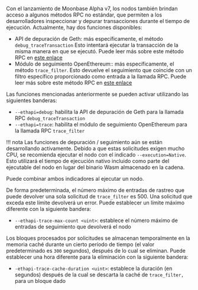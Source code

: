 Con el lanzamiento de Moonbase Alpha v7, los nodos también brindan acceso a algunos métodos RPC no estándar, que permiten a los desarrolladores inspeccionar y depurar transacciones durante el tiempo de ejecución. Actualmente, hay dos funciones disponibles:

 - API de depuración de Geth: más específicamente, el método `debug_traceTransaction` Esto intentará ejecutar la transacción de la misma manera en que se ejecutó. Puede leer más sobre este método RPC en [este enlace](https://geth.ethereum.org/docs/rpc/ns-debug#debug_tracetransaction)
 - Módulo de seguimiento OpenEthereum:: más específicamente, el método `trace_filter`. Esto devuelve el seguimiento que coincide con un filtro específico proporcionado como entrada a la llamada RPC. Puede leer más sobre este método RPC en [este enlace](https://openethereum.github.io/JSONRPC-trace-module#trace_filter)

Las funciones mencionadas anteriormente se pueden activar utilizando las siguientes banderas:

 - `--ethapi=debug`: habilita la API de depuración de Geth para la llamada RPC `debug_traceTransaction` 
 - `--ethapi=trace`: habilita el módulo de seguimiento OpenEthereum para la llamada RPC `trace_filter` 

!!! nota
    Las funciones de depuración / seguimiento aún se están desarrollando activamente. Debido a que estas solicitudes exigen mucho CPU, se recomienda ejecutar el nodo con el indicado `--execution=Native`. Esto utilizará el tiempo de ejecución nativo incluido como parte del ejecutable del nodo en lugar del binario Wasm almacenado en la cadena.

Puede combinar ambos indicadores al ejecutar un nodo.

De forma predeterminada, el número máximo de entradas de rastreo que puede devolver una sola solicitud de `trace_filter` es 500. Una solicitud que exceda este límite devolverá un error. Puede establecer un límite máximo diferente con la siguiente bandera:

 - `--ethapi-trace-max-count <uint>`: establece el número máximo de entradas de seguimiento que devolverá el nodo

Los bloques procesados por solicitudes se almacenan temporalmente en la memoria caché durante un cierto período de tiempo (el valor predeterminado es `300` segundos), después de lo cual se eliminan. Puede establecer una hora diferente para la eliminación con la siguiente bandera:

 - `-ethapi-trace-cache-duration <uint>`: establece la duración (en segundos) después de la cual se descarta la caché de `trace_filter,` para un bloque dado
